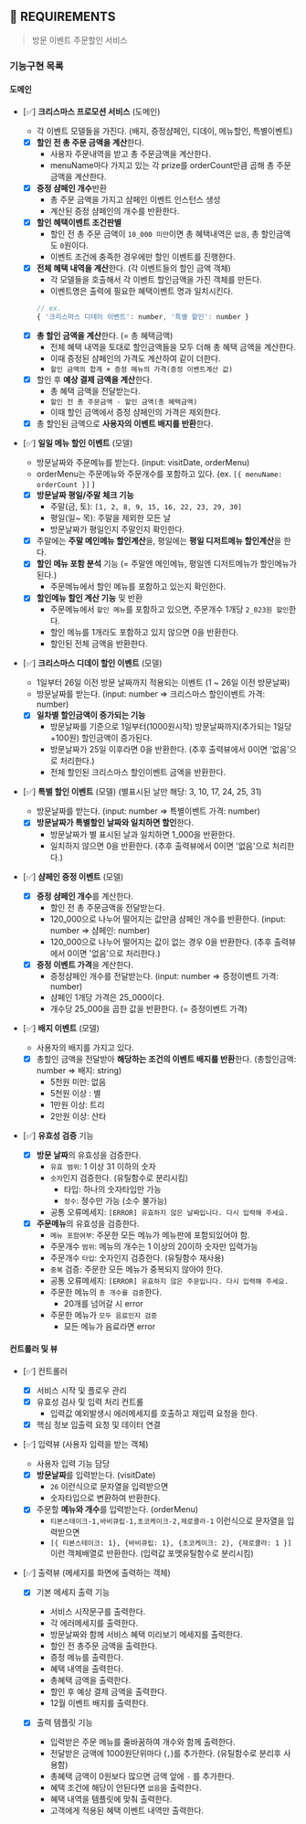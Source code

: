 ## 🚀 REQUIREMENTS

> 방문 이벤트 주문할인 서비스

### 기능구현 목록

#### 도메인

- [✅] **크리스마스 프로모션 서비스** (도메인)

  - 각 이벤트 모델들을 가진다. (배지, 증정샴페인, 디데이, 메뉴할인, 특별이벤트)
  - [x] **할인 전 총 주문 금액을 계산**한다.
    - 사용자 주문내역을 받고 총 주문금액을 계산한다.
    - menuName마다 가지고 있는 각 prize를 orderCount만큼 곱해 총 주문 금액을 계산한다.
  - [x] **증정 샴페인 개수**반환
    - 총 주문 금액을 가지고 샴페인 이벤트 인스턴스 생성
    - 계산된 증정 샴페인의 개수를 반환한다.
  - [x] **할인 혜택이벤트 조건판별**
    - 할인 전 총 주문 금액이 `10_000 미만`이면 총 혜택내역은 `없음`, 총 할인금액도 `0`원이다.
    - 이벤트 조건에 충족한 경우에만 할인 이벤트를 진행한다.
  - [x] **전체 혜택 내역을 계산**한다. (각 이벤트들의 할인 금액 객체)
    - 각 모델들을 호출해서 각 이벤트 할인금액을 가진 객체를 만든다.
    - 이벤트명은 출력에 필요한 혜택이벤트 명과 일치시킨다.
    ```js
    // ex.
    { '크리스마스 디데이 이벤트': number, '특별 할인': number }
    ```
  - [x] **총 할인 금액을 계산**한다. (= 총 혜택금액)
    - 전체 혜택 내역을 토대로 할인금액들을 모두 더해 총 혜택 금액을 계산한다.
    - 이때 증정된 샴페인의 가격도 계산하여 같이 더한다.
    - `할인 금액의 합계 + 증정 메뉴의 가격(증정 이벤트계산 값)`
  - [x] 할인 후 **예상 결제 금액을 계산**한다.
    - 총 혜택 금액을 전달받는다.
    - `할인 전 총 주문금액 - 할인 금액(총 혜택금액)`
    - 이때 할인 금액에서 증정 샴페인의 가격은 제외한다.
  - [x] 총 할인된 금액으로 **사용자의 이벤트 배지를 반환**한다.

- [✅] **일일 메뉴 할인 이벤트** (모델)

  - 방문날짜와 주문메뉴를 받는다. (input: visitDate, orderMenu)
  - orderMenu는 주문메뉴와 주문개수를 포함하고 있다. (ex. `[{ menuName: orderCount }]` )

  - [x] **방문날짜 평일/주말 체크 기능**
    - 주말(금, 토): `[1, 2, 8, 9, 15, 16, 22, 23, 29, 30]`
    - 평일(일~ 목): 주말을 제외한 모든 날
    - 방문날짜가 평일인지 주말인지 확인한다.
  - [x] 주말에는 **주말 메인메뉴 할인계산**을, 평일에는 **평일 디저트메뉴 할인계산**을 한다.
  - [x] **할인 메뉴 포함 분석** 기능 (= 주말엔 메인메뉴, 평일엔 디저트메뉴가 할인메뉴가 된다.)
    - 주문메뉴에서 할인 메뉴를 포함하고 있는지 확인한다.
  - [x] **할인메뉴 할인 계산 기능** 및 반환
    - 주문메뉴에서 `할인 메뉴`를 포함하고 있으면, 주문개수 1개당 `2_023원 할인`한다.
    - 할인 메뉴를 1개라도 포함하고 있지 않으면 0을 반환한다.
    - 할인된 전체 금액을 반환한다.

- [✅] **크리스마스 디데이 할인 이벤트** (모델)

  - 1일부터 26일 이전 방문 날짜까지 적용되는 이벤트 (1 ~ 26일 이전 방문날짜)
  - 방문날짜를 받는다. (input: number => 크리스마스 할인이벤트 가격: number)
  - [x] **일차별 할인금액이 증가되는 기능**
    - 방문날짜를 기준으로 1일부터(1000원시작) 방문날짜까지(추가되는 1일당 +100원) 할인금액이 증가된다.
    - 방문날짜가 25일 이후라면 0을 반환한다. (추후 출력뷰에서 0이면 '없음'으로 처리한다.)
    - 전체 할인된 크리스마스 할인이벤트 금액을 반환한다.

- [✅] **특별 할인 이벤트** (모델) (별표시된 날만 해당: 3, 10, 17, 24, 25, 31)

  - 방문날짜를 받는다. (input: number => 특별이벤트 가격: number)
  - [x] **방문날짜가 특별할인 날짜와 일치하면 할인**한다.
    - 방문날짜가 별 표시된 날과 일치하면 1_000을 반환한다.
    - 일치하지 않으면 0을 반환한다. (추후 출력뷰에서 0이면 '없음'으로 처리한다.)

- [✅] **샴페인 증정 이벤트** (모델)

  - [x] **증정 샴페인 개수**를 계산한다.
    - 할인 전 총 주문금액을 전달받는다.
    - 120_000으로 나누어 떨어지는 값만큼 샴페인 개수를 반환한다. (input: number => 샴페인: number)
    - 120_000으로 나누어 떨어지는 값이 없는 경우 0을 반환한다. (추후 출력뷰에서 0이면 '없음'으로 처리한다.)
  - [x] **증정 이벤트 가격**을 계산한다.
    - 증정샴페인 개수를 전달받는다. (input: number => 증정이벤트 가격: number)
    - 샴페인 1개당 가격은 25_000이다.
    - 개수당 25_000을 곱한 값을 반환한다. (= 증정이벤트 가격)

- [✅] **배지 이벤트** (모델)

  - 사용자의 배지를 가지고 있다.
  - [x] 총할인 금액을 전달받아 **해당하는 조건의 이벤트 배지를 반환**한다. (총할인금액: number => 배지: string)
    - 5천원 미만: 없음
    - 5천원 이상 : 별
    - 1만원 이상: 트리
    - 2만원 이상: 산타

- [✅] **유효성 검증** 기능
  - [x] **방문 날짜**의 유효성을 검증한다.
    - `유효 범위`: 1 이상 31 이하의 숫자
    - `숫자`인지 검증한다. (유틸함수로 분리시킴)
      - 타입: 하나의 숫자타입만 가능
      - `정수`: 정수만 가능 (소수 불가능)
    - 공통 오류메세지: `[ERROR] 유효하지 않은 날짜입니다. 다시 입력해 주세요.`
  - [x] **주문메뉴**의 유효성을 검증한다.
    - `메뉴 포함여부`: 주문한 모든 메뉴가 메뉴판에 포함되있어야 함.
    - 주문개수 `범위`: 메뉴의 개수는 1 이상의 20이하 숫자만 입력가능
    - 주문개수 `타입`: 숫자인지 검증한다. (유틸함수 재사용)
    - `중복` 검증: 주문한 모든 메뉴가 중복되지 않아야 한다.
    - 공통 오류메세지: `[ERROR] 유효하지 않은 주문입니다. 다시 입력해 주세요.`
    - 주문한 메뉴의 `총 개수를 검증`한다.
      - 20개를 넘어갈 시 error
    - 주문한 메뉴가 `모두 음료인지 검증`
      - 모든 메뉴가 음료라면 error

#### 컨트롤러 및 뷰

- [✅] 컨트롤러

  - [x] 서비스 시작 및 플로우 관리
  - [x] 유효성 검사 및 입력 처리 컨트롤
    - 입력값 예외발생시 에러메세지를 호출하고 재입력 요청을 한다.
  - [x] 핵심 정보 입출력 요청 및 데이터 연결

- [✅] 입력뷰 (사용자 입력을 받는 객체)

  - 사용자 입력 기능 담당
  - [x] **방문날짜**를 입력받는다. (visitDate)
    - `26` 이런식으로 문자열을 입력받으면
    - 숫자타입으로 변환하여 반환한다.
  - [x] 주문할 **메뉴와 개수**를 입력받는다. (orderMenu)
    - `티본스테이크-1,바비큐립-1,초코케이크-2,제로콜라-1` 이런식으로 문자열을 입력받으면
    - `[{ 티본스테이크: 1}, {바비큐립: 1}, {초코케이크: 2}, {제로콜라: 1 }]` 이런 객체배열로 반환한다. (입력값 포맷유틸함수로 분리시킴)

- [✅] 출력뷰 (메세지를 화면에 출력하는 객체)

  - [x] 기본 메세지 출력 기능

    - 서비스 시작문구를 출력한다.
    - 각 에러메세지를 출력한다.
    - 방문날짜와 함께 서비스 혜택 미리보기 메세지를 출력한다.
    - 할인 전 총주문 금액을 출력한다.
    - 증정 메뉴를 출력한다.
    - 혜택 내역을 출력한다.
    - 총혜택 금액을 출력한다.
    - 할인 후 예상 결제 금액을 출력한다.
    - 12월 이벤트 배지를 출력한다.

  - [x] 출력 템플릿 기능
    - 입력받은 주문 메뉴를 줄바꿈하여 개수와 함께 출력한다.
    - 전달받은 금액에 1000원단위마다 (`,`)를 추가한다. (유틸함수로 분리후 사용함)
    - 총혜택 금액이 0원보다 많으면 금액 앞에 `-` 를 추가한다.
    - 혜택 조건에 해당이 안된다면 `없음`을 출력한다.
    - 혜택 내역을 템플릿에 맞춰 출력한다.
    - 고객에게 적용된 혜택 이벤트 내역만 출력한다.
